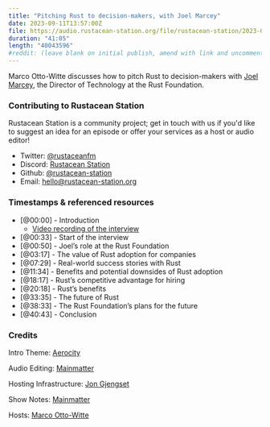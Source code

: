 ```yaml
---
title: "Pitching Rust to decision-makers, with Joel Marcey"
date: 2023-09-11T13:57:00Z
file: https://audio.rustacean-station.org/file/rustacean-station/2023-09-11-joel-marcey.mp3
duration: "41:05"
length: "40043596"
#reddit: (leave blank on initial publish, amend with link and uncomment this line after Reddit thread has been posted)
---
```


Marco Otto-Witte discusses how to pitch Rust to decision-makers with [Joel Marcey](https://joelmarcey.com/), the Director of Technology at the Rust Foundation.  

### Contributing to Rustacean Station

Rustacean Station is a community project; get in touch with us if you'd like to suggest an idea for an episode or offer your services as a host or audio editor!

 - Twitter: [@rustaceanfm](https://twitter.com/rustaceanfm)
 - Discord: [Rustacean Station](https://discord.gg/cHc3Gyc)
 - Github: [@rustacean-station](https://github.com/rustacean-station/)
 - Email: [hello@rustacean-station.org](mailto:hello@rustacean-station.org)

### Timestamps & referenced resources

- [@00:00] - Introduction
    - [Video recording of the interview](https://mainmatter.com/blog/2023/08/01/pitching-rust-to-decision-makers-with-joel-marcey/)
- [@00:33] - Start of the interview
- [@00:50] - Joel’s role at the Rust Foundation
- [@03:17] - The value of Rust adoption for companies
- [@07:29] - Real-world success stories with Rust
- [@11:34] - Benefits and potential downsides of Rust adoption
- [@18:17] - Rust’s competitive advantage for hiring
- [@20:18] - Rust’s benefits
- [@33:35] - The future of Rust
- [@38:33] - The Rust Foundation’s plans for the future
- [@40:43] - Conclusion

### Credits

Intro Theme: [Aerocity](https://twitter.com/AerocityMusic)

Audio Editing: [Mainmatter](https://mainmatter.com/rust-consulting/)

Hosting Infrastructure: [Jon Gjengset](https://twitter.com/jonhoo/)

Show Notes: [Mainmatter](https://mainmatter.com/rust-consulting/)

Hosts: [Marco Otto-Witte](https://twitter.com/marcoow)
